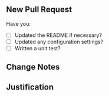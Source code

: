 
## New Pull Request

Have you:
- [ ] Updated the README if necessary?
- [ ] Updated any configuration settings?
- [ ] Written a unit test?

## Change Notes

## Justification

